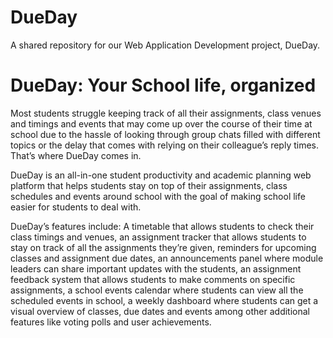 # DueDay
A shared repository for our Web Application Development project, DueDay.


# DueDay: Your School life, organized

Most students struggle keeping track of all their assignments, class venues and timings and events that may come up over the course of their time at school due to the hassle of looking through group chats filled with different topics or the delay that comes with relying on their colleague’s reply times. That’s where DueDay comes in.

DueDay is an all-in-one student productivity and academic planning web platform that helps students stay on top of their assignments, class schedules and events around school with the goal of making school life easier for students to deal with.

DueDay’s features include: A timetable that allows students to check their class timings and venues, an assignment tracker that allows students to stay on track of all the assignments they’re given, reminders for upcoming classes and assignment due dates, an announcements panel where module leaders can share important updates with the students, an assignment feedback system that allows students to make comments on specific assignments, a school events calendar where students can view all the scheduled events in school, a weekly dashboard where students can get a visual overview of classes, due dates and events among other additional features like voting polls and user achievements.

